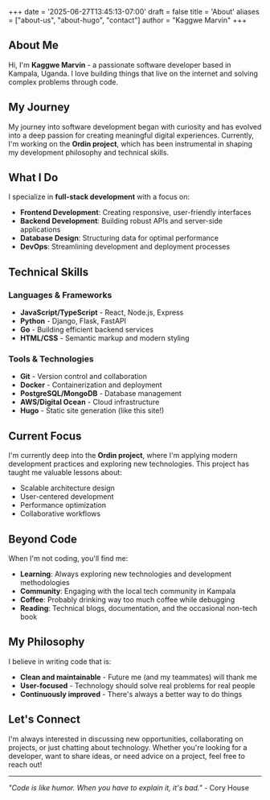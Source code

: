 +++
date = '2025-06-27T13:45:13-07:00'
draft = false
title = 'About'
aliases = ["about-us", "about-hugo", "contact"]
author = "Kaggwe Marvin" 
+++

## About Me

Hi, I'm **Kaggwe Marvin** - a passionate software developer based in Kampala, Uganda. I love building things that live on the internet and solving complex problems through code.

## My Journey

My journey into software development began with curiosity and has evolved into a deep passion for creating meaningful digital experiences. Currently, I'm working on the **Ordin project**, which has been instrumental in shaping my development philosophy and technical skills.

## What I Do

I specialize in **full-stack development** with a focus on:

- **Frontend Development**: Creating responsive, user-friendly interfaces
- **Backend Development**: Building robust APIs and server-side applications  
- **Database Design**: Structuring data for optimal performance
- **DevOps**: Streamlining development and deployment processes

## Technical Skills

### Languages & Frameworks

- **JavaScript/TypeScript** - React, Node.js, Express
- **Python** - Django, Flask, FastAPI
- **Go** - Building efficient backend services
- **HTML/CSS** - Semantic markup and modern styling

### Tools & Technologies

- **Git** - Version control and collaboration
- **Docker** - Containerization and deployment
- **PostgreSQL/MongoDB** - Database management
- **AWS/Digital Ocean** - Cloud infrastructure
- **Hugo** - Static site generation (like this site!)

## Current Focus

I'm currently deep into the **Ordin project**, where I'm applying modern development practices and exploring new technologies. This project has taught me valuable lessons about:

- Scalable architecture design
- User-centered development
- Performance optimization
- Collaborative workflows

## Beyond Code

When I'm not coding, you'll find me:

- **Learning**: Always exploring new technologies and development methodologies
- **Community**: Engaging with the local tech community in Kampala
- **Coffee**: Probably drinking way too much coffee while debugging
- **Reading**: Technical blogs, documentation, and the occasional non-tech book

## My Philosophy

I believe in writing code that is:

- **Clean and maintainable** - Future me (and my teammates) will thank me
- **User-focused** - Technology should solve real problems for real people
- **Continuously improved** - There's always a better way to do things

## Let's Connect

I'm always interested in discussing new opportunities, collaborating on projects, or just chatting about technology. Whether you're looking for a developer, want to share ideas, or need advice on a project, feel free to reach out!

---

*"Code is like humor. When you have to explain it, it's bad."* - Cory House
